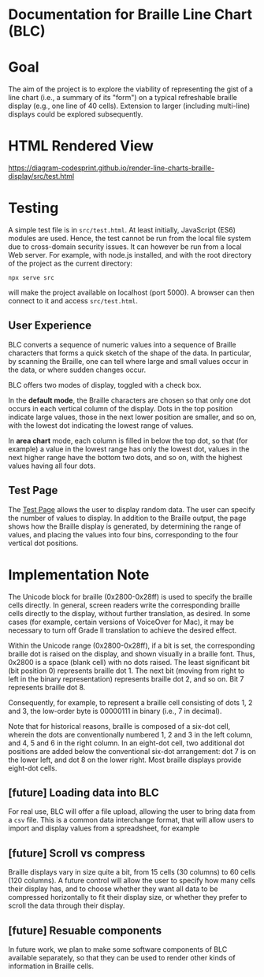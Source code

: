 # Documentation for Braille Line Chart (BLC)

# Goal
The aim of the project is to explore the viability of representing the gist of a line chart (i.e., a summary of its "form") on a typical refreshable braille display (e.g., one line of 40 cells). Extension to larger (including multi-line) displays could be explored subsequently.

# HTML Rendered View
https://diagram-codesprint.github.io/render-line-charts-braille-display/src/test.html

# Testing
A simple test file is in `src/test.html`. At least initially, JavaScript (ES6) modules are used. Hence, the test cannot be run from the local file system due to cross-domain security issues. It can however be run from a local Web server. For example, with node.js installed, and with the root directory of the project as the current directory:
```
npx serve src
```
will make the project available on localhost (port 5000). A browser can then connect to it and access `src/test.html`.

## User Experience

BLC converts a sequence of numeric values into a sequence of Braille characters that forms a quick sketch of the shape of the data. In particular, by scanning the Braille, one can tell where large and small values occur in the data, or where sudden changes occur.

BLC offers two modes of display, toggled with a check box.

In the __default mode__, the Braille characters are chosen so that only one dot occurs in each vertical column of the display. Dots in the top position indicate large values, those in the next lower position are smaller, and so on, with the lowest dot indicating the lowest range of values.

In __area chart__ mode, each column is filled in below the top dot, so that (for example) a value in the lowest range has only the lowest dot, values in the next higher range have the bottom two dots, and so on, with the highest values having all four dots.

## Test Page

The [Test Page](https://diagram-codesprint.github.io/render-line-charts-braille-display/src/index.html) allows the user to display random data. The user can specify the number of values to display. In addition to the Braille output, the page shows how the Braille display is generated, by determining the range of values, and placing the values into four bins, corresponding to the four vertical dot positions.


# Implementation Note
The Unicode block for braille (0x2800-0x28ff) is used to specify the braille cells directly. In general, screen readers write the corresponding braille cells directly to the display, without further translation, as desired. In some cases (for example, certain versions of VoiceOver for Mac), it may be necessary to turn off Grade II translation to achieve the desired effect.

Within the Unicode range (0x2800-0x28ff), if a bit is set, the corresponding braille dot is raised on the display, and shown visually in a braille font. Thus, 0x2800 is a space (blank cell) with no dots raised. The least significant bit (bit position 0) represents braille dot 1. The next bit (moving from right to left in the binary representation) represents braille dot 2, and so on. Bit 7 represents braille dot 8.

Consequently, for example, to represent a braille cell consisting of dots 1, 2 and 3, the low-order byte is 00000111 in binary (i.e., 7 in decimal).

Note that for historical reasons, braille is composed of a six-dot cell, wherein the dots are conventionally numbered 1, 2 and 3 in the left column, and 4, 5 and 6 in the right column. In an eight-dot cell, two additional dot positions are added below the conventional six-dot arrangement: dot 7 is on the lower left, and dot 8 on the lower right. Most braille displays provide eight-dot cells.



## [future] Loading data into BLC

For real use, BLC will offer a file upload, allowing the user to bring data from a `csv` file. This is a common data interchange format, that will allow users to import and display values from a spreadsheet, for example

## [future] Scroll vs compress

Braille displays vary in size quite a bit, from 15 cells (30 columns) to 60 cells (120 columns). A future control will allow the user to specify how many cells their display has, and to choose whether they want all data to be compressed horizontally to fit their display size, or whether they prefer to scroll the data through their display.

## [future] Resuable components

In future work, we plan to make some software components of BLC available separately, so that they can be used to render other kinds of information in Braille cells.
